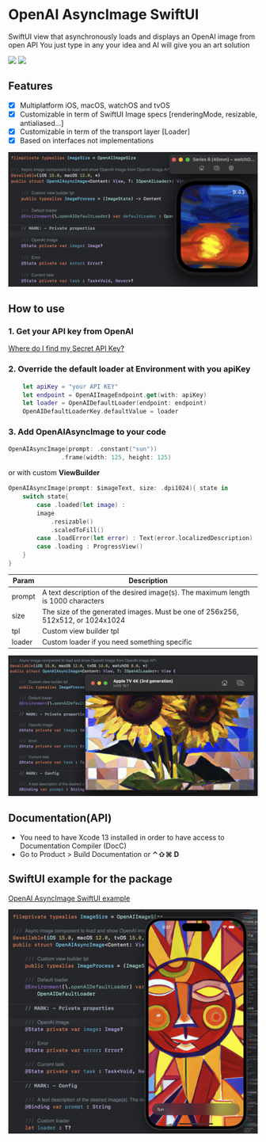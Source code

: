 # OpenAI AsyncImage SwiftUI

SwiftUI view that asynchronously loads and displays an OpenAI image from open API
You just type in any your idea and AI will give you an art solution

[![](https://img.shields.io/endpoint?url=https%3A%2F%2Fswiftpackageindex.com%2Fapi%2Fpackages%2FThe-Igor%2Fopenai-async-image-swiftui%2Fbadge%3Ftype%3Dswift-versions)](https://swiftpackageindex.com/The-Igor/openai-async-image-swiftui)
[![](https://img.shields.io/endpoint?url=https%3A%2F%2Fswiftpackageindex.com%2Fapi%2Fpackages%2FThe-Igor%2Fopenai-async-image-swiftui%2Fbadge%3Ftype%3Dplatforms)](https://swiftpackageindex.com/The-Igor/openai-async-image-swiftui)

## Features
- [x] Multiplatform iOS, macOS, watchOS and tvOS
- [x] Customizable in term of SwiftUI Image specs [renderingMode, resizable,  antialiased...]
- [x] Customizable in term of the transport layer [Loader]
- [x] Based on interfaces not implementations

 ![OpenAI AsyncImage SwiftUI](https://github.com/The-Igor/openai-async-image-swiftui/blob/main/image/sun_watch.png) 

## How to use

### 1. Get your API key from OpenAI
[Where do I find my Secret API Key?](https://help.openai.com/en/articles/4936850-where-do-i-find-my-secret-api-key)


### 2. Override the default loader at Environment with you apiKey

```swift
    let apiKey = "your API KEY"
    let endpoint = OpenAIImageEndpoint.get(with: apiKey)
    let loader = OpenAIDefaultLoader(endpoint: endpoint)
    OpenAIDefaultLoaderKey.defaultValue = loader
```

### 3. Add **OpenAIAsyncImage** to your code

```swift
OpenAIAsyncImage(prompt: .constant("sun"))
               .frame(width: 125, height: 125)
```
or with custom **ViewBuilder**

```swift
OpenAIAsyncImage(prompt: $imageText, size: .dpi1024){ state in
    switch state{
        case .loaded(let image) :
        image
            .resizable()
            .scaledToFill()
        case .loadError(let error) : Text(error.localizedDescription)
        case .loading : ProgressView()
    }
}
```

| Param | Description |
| --- | --- |
| prompt | A text description of the desired image(s). The maximum length is 1000 characters |
| size | The size of the generated images. Must be one of 256x256, 512x512, or 1024x1024 |
| tpl | Custom view builder tpl |
| loader | Custom loader if you need something specific|

 ![OpenAI AsyncImage SwiftUI](https://github.com/The-Igor/openai-async-image-swiftui/blob/main/image/appletv_art.png) 

## Documentation(API)
- You need to have Xcode 13 installed in order to have access to Documentation Compiler (DocC)
- Go to Product > Build Documentation or **⌃⇧⌘ D**

## SwiftUI example for the package

[OpenAI AsyncImage SwiftUI example](https://github.com/The-Igor/openai-async-image-swiftui-example)


 ![OpenAI AsyncImage SwiftUI](https://github.com/The-Igor/openai-async-image-swiftui/blob/main/image/sun_08.png) 

